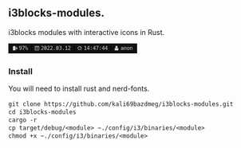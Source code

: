 ## i3blocks-modules.
i3blocks modules with interactive icons in Rust.

<img src="i3blocks-modules.png"></img>

### Install
You will need to install rust and nerd-fonts.
```
git clone https://github.com/kali69bazdmeg/i3blocks-modules.git
cd i3blocks-modules
cargo -r
cp target/debug/<module> ~./config/i3/binaries/<module>
chmod +x ~./config/i3/binaries/<module>
```
